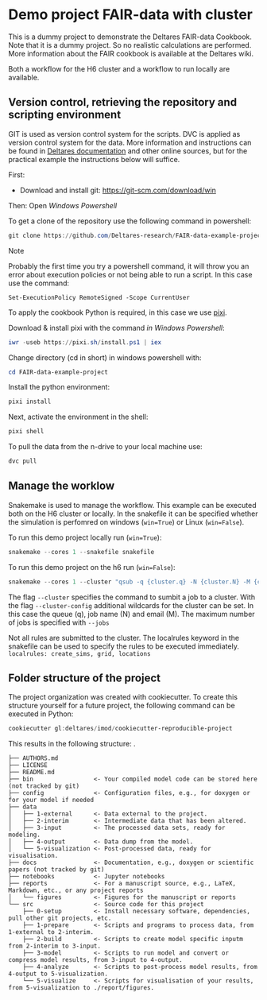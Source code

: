 Demo project FAIR-data with cluster
==============================


This is a dummy project to demonstrate the Deltares FAIR-data Cookbook. Note that it is a dummy project. So no realistic calculations are performed. More information about the FAIR cookbook is available at the Deltares wiki.

Both a workflow for the H6 cluster and a workflow to run locally are available.


Version control, retrieving the repository and scripting environment
--------------------
GIT is used as version control system for the scripts. DVC is applied as version control system for the data.
More information and instructions can be found in [Deltares documentation](https://deltares.github.io/iMOD-Documentation\practical_git_dvc.html) and other online sources, but for the practical example the instructions below will suffice.

First:
- Download and install git: https://git-scm.com/download/win

Then: 
Open *Windows Powershell*

To get a clone of the repository use the following command in powershell:

```powershell
git clone https://github.com/Deltares-research/FAIR-data-example-project.git
```

> [!NOTE]
>
> Probably the first time you try a powershell command, it will throw you an
> error about execution policies or not being able to run a script. In this case
> use the command:
> 
> ``Set-ExecutionPolicy RemoteSigned -Scope CurrentUser``

To apply the cookbook Python is required, in this case we use [pixi](https://prefix.dev/).

Download & install pixi with the command *in Windows Powershell*:

```powershell
iwr -useb https://pixi.sh/install.ps1 | iex
```

Change directory (cd in short) in windows powershell with:

```powershell
cd FAIR-data-example-project
```

Install the python environment:

```powershell
pixi install
```

Next, activate the environment in the shell:

```powershell
pixi shell
```

To pull the data from the n-drive to your local machine use:

```powershell
dvc pull
```

Manage the worklow
--------------------
Snakemake is used to manage the workflow. This example can be executed both on the H6 cluster or locally. In the snakefile it can be specified whether the simulation is perfomred on windows (`win=True`) or Linux (`win=False`).

To run this demo project locally  run (`win=True`):

```powershell
snakemake --cores 1 --snakefile snakefile
```

To run this demo project on the h6 run (`win=False`):

```powershell
snakemake --cores 1 --cluster "qsub -q {cluster.q} -N {cluster.N} -M {cluster.M}" --jobs 4 --cluster-config config/cluster.yaml
```

The flag `--cluster` specifies the command to sumbit a job to a cluster. 
With the flag `--cluster-config` additional wildcards for the cluster can be set. In this case the queue (q), job name (N) and email (M).
The maximum number of jobs is specified with `--jobs`

Not all rules are submitted to the cluster. The localrules keyword in the snakefile can be used to specify the rules to be executed immediately.
`localrules: create_sims, grid, locations`

Folder structure of the project
--------------------
The project organization was created with cookiecutter. To create this structure yourself for a future project, the following command can be executed in Python:

```powershell
cookiecutter gl:deltares/imod/cookiecutter-reproducible-project
```

This results in the following structure:
    .
    
    ├── AUTHORS.md
    ├── LICENSE
    ├── README.md
    ├── bin                 <- Your compiled model code can be stored here (not tracked by git)
    ├── config              <- Configuration files, e.g., for doxygen or for your model if needed
    ├── data                
    │   ├── 1-external      <- Data external to the project.
    │   ├── 2-interim       <- Intermediate data that has been altered.
    │   ├── 3-input         <- The processed data sets, ready for modeling.
    │   ├── 4-output        <- Data dump from the model.
    │   └── 5-visualization <- Post-processed data, ready for visualisation.
    ├── docs                <- Documentation, e.g., doxygen or scientific papers (not tracked by git)
    ├── notebooks           <- Jupyter notebooks
    ├── reports             <- For a manuscript source, e.g., LaTeX, Markdown, etc., or any project reports
    │   └── figures         <- Figures for the manuscript or reports
    └── src                 <- Source code for this project
        ├── 0-setup         <- Install necessary software, dependencies, pull other git projects, etc.
        ├── 1-prepare       <- Scripts and programs to process data, from 1-external to 2-interim.
        ├── 2-build         <- Scripts to create model specific inputm from 2-interim to 3-input. 
        ├── 3-model         <- Scripts to run model and convert or compress model results, from 3-input to 4-output.
        ├── 4-analyze       <- Scripts to post-process model results, from 4-output to 5-visualization.
        └── 5-visualize     <- Scripts for visualisation of your results, from 5-visualization to ./report/figures.




